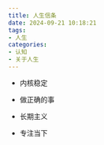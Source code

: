 ```yaml
---
title: 人生信条
date: 2024-09-21 10:18:21
tags:
- 人生
categories:
- 认知
- 关于人生
---
```




- 内核稳定

- 做正确的事

- 长期主义

- 专注当下

  
